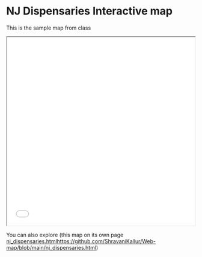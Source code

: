 # NJ Dispensaries Interactive map

This is the sample map from class

<iframe src='nj_dispensaries.html' width = '500' height ='500' >`</iframe>

You can also explore (this map on its own page [nj_dispensaries.html](https://github.com/ShravaniKallur/Web-map/blob/main/nj_dispensaries.html)https://github.com/ShravaniKallur/Web-map/blob/main/nj_dispensaries.html)
